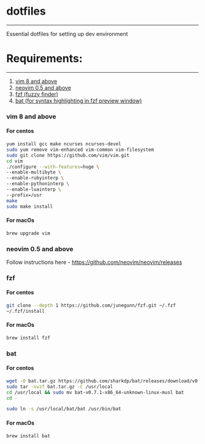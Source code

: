 # dotfiles
---
Essential dotfiles for setting up dev environment

# Requirements:
---
1. [vim 8 and above](#vim-8-and-above)
2. [neovim 0.5 and above](#neovim-0.5-and-above)
3. [fzf (fuzzy finder)](#fzf)
4. [bat (for syntax highlighting in fzf preview window)](#bat)
### vim 8 and above
#### For centos
```bash
yum install gcc make ncurses ncurses-devel
sudo yum remove vim-enhanced vim-common vim-filesystem
sudo git clone https://github.com/vim/vim.git
cd vim
./configure --with-features=huge \
--enable-multibyte \
--enable-rubyinterp \
--enable-pythoninterp \
--enable-luainterp \
--prefix=/usr
make
sudo make install
```
#### For macOs
```bash
brew upgrade vim
```
### neovim 0.5 and above
Follow instructions here - https://github.com/neovim/neovim/releases
### fzf
#### For centos
```bash
git clone --depth 1 https://github.com/junegunn/fzf.git ~/.fzf
~/.fzf/install
```
#### For macOs
```bash
brew install fzf
```
### bat
#### For centos
```bash
wget -O bat.tar.gz https://github.com/sharkdp/bat/releases/download/v0.15.0/bat-v0.15.0-x86_64-unknown-linux-musl.tar.gz
sudo tar -xvzf bat.tar.gz -C /usr/local
cd /usr/local && sudo mv bat-v0.7.1-x86_64-unknown-linux-musl bat
cd -

sudo ln -s /usr/local/bat/bat /usr/bin/bat
```
#### For macOs
```bash
brew install bat
```
